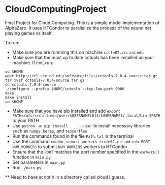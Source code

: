 # CloudComputingProject
Final Project for Cloud Computing. This is a simple model implementation of AlphaZero. It uses HTCondor to parallelize the process of the neural net playing games vs itself.

To run:
- Make sure you are runnning this on machine `crcfe02.crc.nd.edu`
- Make sure that the most up to date cctools has been installed on your machine. If not, run:
```
cd $HOME
wget http://ccl.cse.nd.edu/software/files/cctools-7.0.4-source.tar.gz
tar xvzf cctools-7.0.4-source.tar.gz
cd cctools-7.0.4-source
./configure --prefix $HOME/cctools --tcp-low-port 9000
make
make install
cd $HOME
```
- Make sure that you have pip installed and add `export PATH=/afs/crc.nd.edu/user/$USERNAME[0]$/$USERNAME$/.local/bin:$PATH` to your PATH
- Use `python -m pip install ___ --user` to install necessary libraries such as `numpy`, `keras`, and `tensorflow`
- Run the commands found in the file `Path.txt` in the terminal
- Use the command `condor_submit_workers crcfe02.crc.nd.edu PORT NUM_WORKERS` to submit `NUM_WORKERS` workers to HTCondor
- Ensure that the `PORT` matches the port number specified in the `workers()` function in `main.py`
- Set parameters in `main.py`
- Run `./main.py`


** Need to have script.h in a directory called cloud I guess.